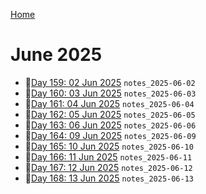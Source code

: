 [Home](../../main.md)

# June 2025

- 📝[Day 159: 02 Jun 2025](./06/notes_2025-06-02.md) `notes_2025-06-02`
- 📝[Day 160: 03 Jun 2025](./06/notes_2025-06-03.md) `notes_2025-06-03`
- 📝[Day 161: 04 Jun 2025](./06/notes_2025-06-04.md) `notes_2025-06-04`
- 📝[Day 162: 05 Jun 2025](./06/notes_2025-06-05.md) `notes_2025-06-05`
- 📝[Day 163: 06 Jun 2025](./06/notes_2025-06-06.md) `notes_2025-06-06`
- 📝[Day 164: 09 Jun 2025](./06/notes_2025-06-09.md) `notes_2025-06-09`
- 📝[Day 165: 10 Jun 2025](./06/notes_2025-06-10.md) `notes_2025-06-10`
- 📝[Day 166: 11 Jun 2025](./06/notes_2025-06-11.md) `notes_2025-06-11`
- 📝[Day 167: 12 Jun 2025](./06/notes_2025-06-12.md) `notes_2025-06-12`
- 📝[Day 168: 13 Jun 2025](./06/notes_2025-06-13.md) `notes_2025-06-13`
